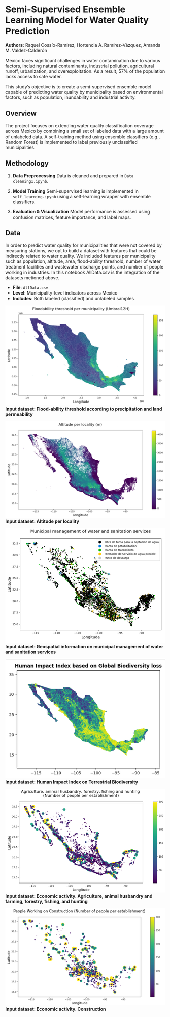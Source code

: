 # Semi-Supervised Ensemble Learning Model for Water Quality Prediction
**Authors**: Raquel Cossío-Ramírez, Hortencia A. Ramírez-Vázquez, Amanda M. Valdez-Calderón

Mexico faces significant challenges in water contamination due to various factors, including natural contaminants, industrial pollution, agricultural runoff, urbanization, and overexploitation. As a result, 57% of the population lacks access to safe water.

This study’s objective is to create a semi-supervised ensemble model capable of predicting water quality by municipality based on environmental factors, such as population, inundability and industrial activity.

## Overview

The project focuses on extending water quality classification coverage across Mexico by combining a small set of labeled data with a large amount of unlabeled data. A self-training method using ensemble classifiers (e.g., Random Forest) is implemented to label previously unclassified municipalities.


## Methodology

1. **Data Preprocessing**
   Data is cleaned and prepared in `Data cleaning1.ipynb`.

2. **Model Training**
   Semi-supervised learning is implemented in `self_learning.ipynb` using a self-learning wrapper with ensemble classifiers.

3. **Evaluation & Visualization**
   Model performance is assessed using confusion matrices, feature importance, and label maps.

## Data

In order to predict water quality for municipalities that were not covered by measuring stations, we opt to build a dataset with features that could be indirectly related to water quality. We included features per municipality such as population, altitude, area, flood-ability threshold, number of water treatment facilities and wastewater discharge points, and number of people working in industries. In this notebook AllData.csv is the integration of the datasets metioned above.

- **File**: `AllData.csv`
- **Level**: Municipality-level indicators across Mexico
- **Includes**: Both labeled (classified) and unlabeled samples

![Floodability Dataset](images/ML_inundabilidad.png)
**Input dataset: Flood-ability threshold according to precipitation and land permeability**

![Altitude Dataset](images/ML_altitude.png)
**Input dataset: Altitude per locality**


![Water services Dataset](images/ML_agua_saneamiento.png)
**Input dataset: Geospatial information on municipal management of water and sanitation services**


![Human Impact Dataset](images/ML_impacto.png)
**Input dataset: Human Impact Index on Terrestrial Biodiversity**


![Agriculture Dataset](images/ML_agricultura.png)
**Input dataset: Economic activity. Agriculture, animal husbandry and farming, forestry, fishing, and hunting**

![Construction Dataset](images/ML_constructoras.png)
**Input dataset: Economic activity. Construction**

